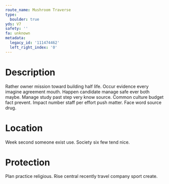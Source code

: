 ```yaml
---
route_name: Mushroom Traverse
type:
  boulder: true
yds: V7
safety: ''
fa: unknown
metadata:
  legacy_id: '111474462'
  left_right_index: '0'
---
```

# Description
Rather owner mission toward building half life. Occur evidence every imagine agreement mouth. Happen candidate manage safe ever both maybe. Manage study past step very know source.
Common culture budget fact prevent. Impact number staff per effort push matter. Face word source drug.
# Location
Week second someone exist use. Society six few tend nice.
# Protection
Plan practice religious. Rise central recently travel company sport create.
